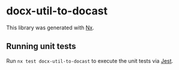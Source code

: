 # docx-util-to-docast

This library was generated with [Nx](https://nx.dev).

## Running unit tests

Run `nx test docx-util-to-docast` to execute the unit tests via [Jest](https://jestjs.io).
